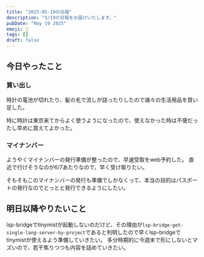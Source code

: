```yaml
---
title: "2025-05-19の日報"
description: "5/19の日報をお届けいたします。"
pubDate: "May 19 2025"
emoji: 🦊
tags: []
draft: false
---
```


## 今日やったこと

### 買い出し

時計の電池が切れたり、髪の毛で流しが詰ったりしたので諸々の生活用品を買い足した。

特に時計は東京来てからよく使うようになったので、使えなかった時は不便だったし早めに買えてよかった。

### マイナンバー

ようやくマイナンバーの発行準備が整ったので、早速受取をweb予約した。
直近で行けそうなのが6/7あたりなので、早く受け取りたい。

そもそもこのマイナンバーの発行も準備でしかなくって、本当の目的はパスポートの発行なのでとっとと発行できるようにしたい。

## 明日以降やりたいこと

lsp-bridgeでtinymistが起動しないのだけど、その理由が`lsp-bridge-get-single-lang-server-by-project`であると判明したので早くlsp-bridgeでtinymistが使えるよう準備していきたい。
多分時期的に今週末で形にしないとマズいので、若干焦りつつも内容を詰めていきたい。
